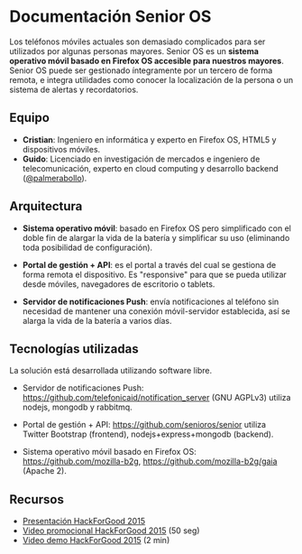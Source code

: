 # Documentación Senior OS

Los teléfonos móviles actuales son demasiado complicados para ser utilizados por algunas personas mayores. Senior OS es un **sistema operativo móvil basado en Firefox OS accesible para nuestros mayores**. Senior OS puede ser gestionado íntegramente por un tercero de forma remota, e integra utilidades como conocer la localización de la persona o un sistema de alertas y recordatorios.

## Equipo

* **Cristian**: Ingeniero en informática y experto en Firefox OS, HTML5 y dispositivos móviles.
* **Guido**: Licenciado en investigación de mercados e ingeniero de telecomunicación, experto en cloud computing y desarrollo backend ([@palmerabollo](http://twitter.com/palmerabollo)).

## Arquitectura

* **Sistema operativo móvil**: basado en Firefox OS pero simplificado con el doble fin de alargar la vida de la batería y simplificar su uso (eliminando toda posibilidad de configuración).

* **Portal de gestión + API**: es el portal a través del cual se gestiona de forma remota el dispositivo. Es "responsive" para que se pueda utilizar desde móviles, navegadores de escritorio o tablets.

* **Servidor de notificaciones Push**: envía notificaciones al teléfono sin necesidad de mantener una conexión móvil-servidor establecida, así se alarga la vida de la batería a varios días.

## Tecnologías utilizadas

La solución está desarrollada utilizando software libre.

* Servidor de notificaciones Push: https://github.com/telefonicaid/notification_server (GNU AGPLv3) utiliza nodejs, mongodb y rabbitmq.

* Portal de gestión + API: https://github.com/senioros/senior utiliza Twitter Bootstrap (frontend), nodejs+express+mongodb (backend).

* Sistema operativo móvil basado en Firefox OS: https://github.com/mozilla-b2g, https://github.com/mozilla-b2g/gaia (Apache 2).

## Recursos

* [Presentación HackForGood 2015](http://slides.com/guidogarcia/senior-os-hackforgood)
* [Video promocional HackForGood 2015](https://vimeo.com/125320155) (50 seg)
* [Video demo HackForGood 2015](https://vimeo.com/125320156) (2 min)
